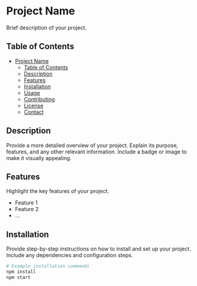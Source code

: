 # Project Name

Brief description of your project.

## Table of Contents

- [Project Name](#project-name)
  - [Table of Contents](#table-of-contents)
  - [Description](#description)
  - [Features](#features)
  - [Installation](#installation)
  - [Usage](#usage)
  - [Contributing](#contributing)
  - [License](#license)
  - [Contact](#contact)

## Description

Provide a more detailed overview of your project. Explain its purpose, features, and any other relevant information. Include a badge or image to make it visually appealing.

## Features

Highlight the key features of your project.

- Feature 1
- Feature 2
- ...

## Installation

Provide step-by-step instructions on how to install and set up your project. Include any dependencies and configuration steps.

```bash
# Example installation commands
npm install
npm start
